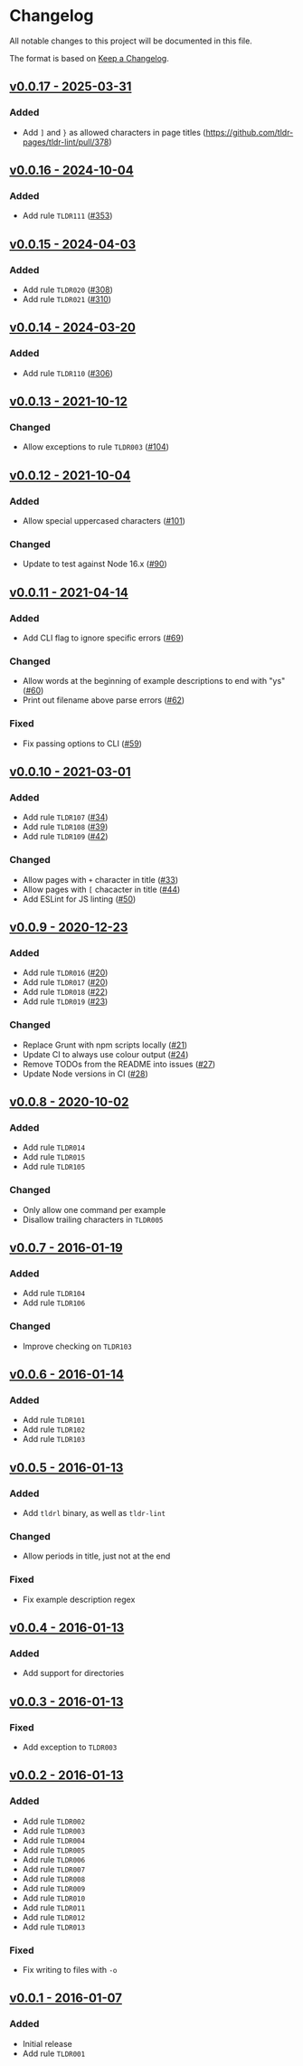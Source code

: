 # Changelog

All notable changes to this project will be documented in this file.

The format is based on [Keep a Changelog](https://keepachangelog.com).

## [v0.0.17 - 2025-03-31](https://github.com/tldr-pages/tldr-lint/compare/v0.0.16...v0.0.17)

### Added

- Add `]` and `}` as allowed characters in page titles (https://github.com/tldr-pages/tldr-lint/pull/378)

## [v0.0.16 - 2024-10-04](https://github.com/tldr-pages/tldr-lint/compare/v0.0.15...v0.0.16)

### Added

- Add rule `TLDR111` ([#353](https://github.com/tldr-pages/tldr-lint/pull/353))

## [v0.0.15 - 2024-04-03](https://github.com/tldr-pages/tldr-lint/compare/v0.0.14...v0.0.15)

### Added

- Add rule `TLDR020` ([#308](https://github.com/tldr-pages/tldr-lint/pull/308))
- Add rule `TLDR021` ([#310](https://github.com/tldr-pages/tldr-lint/pull/310))

## [v0.0.14 - 2024-03-20](https://github.com/tldr-pages/tldr-lint/compare/v0.0.13...v0.0.14)

### Added

- Add rule `TLDR110` ([#306](https://github.com/tldr-pages/tldr-lint/pull/306))

## [v0.0.13 - 2021-10-12](https://github.com/tldr-pages/tldr-lint/compare/v0.0.12...v0.0.13)

### Changed

- Allow exceptions to rule `TLDR003` ([#104](https://github.com/tldr-pages/tldr-lint/pull/104))

## [v0.0.12 - 2021-10-04](https://github.com/tldr-pages/tldr-lint/compare/v0.0.11...v0.0.12)

### Added

- Allow special uppercased characters ([#101](https://github.com/tldr-pages/tldr-lint/pull/101))

### Changed

- Update to test against Node 16.x ([#90](https://github.com/tldr-pages/tldr-lint/pull/90))

## [v0.0.11 - 2021-04-14](https://github.com/tldr-pages/tldr-lint/compare/v0.0.10...v0.0.11)

### Added

- Add CLI flag to ignore specific errors ([#69](https://github.com/tldr-pages/tldr-lint/pull/69))

### Changed

- Allow words at the beginning of example descriptions to end with "ys" ([#60](https://github.com/tldr-pages/tldr-lint/pull/60))
- Print out filename above parse errors ([#62](https://github.com/tldr-pages/tldr-lint/pull/62))

### Fixed

- Fix passing options to CLI ([#59](https://github.com/tldr-pages/tldr-lint/pull/59))

## [v0.0.10 - 2021-03-01](https://github.com/tldr-pages/tldr-lint/compare/v0.0.9...v0.0.10)

### Added

- Add rule `TLDR107` ([#34](https://github.com/tldr-pages/tldr-lint/pull/34))
- Add rule `TLDR108` ([#39](https://github.com/tldr-pages/tldr-lint/pull/39))
- Add rule `TLDR109` ([#42](https://github.com/tldr-pages/tldr-lint/pull/42))

### Changed

- Allow pages with `+` character in title ([#33](https://github.com/tldr-pages/tldr-lint/pull/33))
- Allow pages with `[` chacacter in title ([#44](https://github.com/tldr-pages/tldr-lint/pull/44))
- Add ESLint for JS linting ([#50](https://github.com/tldr-pages/tldr-lint/pull/50))

## [v0.0.9 - 2020-12-23](https://github.com/tldr-pages/tldr-lint/compare/v0.0.8...v0.0.9)

### Added

- Add rule `TLDR016` ([#20](https://github.com/tldr-pages/tldr-lint/pull/20))
- Add rule `TLDR017` ([#20](https://github.com/tldr-pages/tldr-lint/pull/20))
- Add rule `TLDR018` ([#22](https://github.com/tldr-pages/tldr-lint/pull/22))
- Add rule `TLDR019` ([#23](https://github.com/tldr-pages/tldr-lint/pull/23))

### Changed

- Replace Grunt with npm scripts locally ([#21](https://github.com/tldr-pages/tldr-lint/pull/21))
- Update CI to always use colour output ([#24](https://github.com/tldr-pages/tldr-lint/pull/24))
- Remove TODOs from the README into issues ([#27](https://github.com/tldr-pages/tldr-lint/pull/27))
- Update Node versions in CI ([#28](https://github.com/tldr-pages/tldr-lint/pull/28))

## [v0.0.8 - 2020-10-02](https://github.com/tldr-pages/tldr-lint/compare/v0.0.7...v0.0.8)

### Added

- Add rule `TLDR014`
- Add rule `TLDR015`
- Add rule `TLDR105`

### Changed

- Only allow one command per example
- Disallow trailing characters in `TLDR005`

## [v0.0.7 - 2016-01-19](https://github.com/tldr-pages/tldr-lint/compare/v0.0.6...v0.0.7)

### Added

- Add rule `TLDR104`
- Add rule `TLDR106`

### Changed

- Improve checking on `TLDR103`

## [v0.0.6 - 2016-01-14](https://github.com/tldr-pages/tldr-lint/compare/v0.0.5...v0.0.6)

### Added

- Add rule `TLDR101`
- Add rule `TLDR102`
- Add rule `TLDR103`

## [v0.0.5 - 2016-01-13](https://github.com/tldr-pages/tldr-lint/compare/v0.0.4...v0.0.5)

### Added

- Add `tldrl` binary, as well as `tldr-lint`

### Changed

- Allow periods in title, just not at the end

### Fixed

- Fix example description regex

## [v0.0.4 - 2016-01-13](https://github.com/tldr-pages/tldr-lint/compare/v0.0.3...v0.0.4)

### Added

- Add support for directories

## [v0.0.3 - 2016-01-13](https://github.com/tldr-pages/tldr-lint/compare/v0.0.2...v0.0.3)

### Fixed

- Add exception to `TLDR003`

## [v0.0.2 - 2016-01-13](https://github.com/tldr-pages/tldr-lint/compare/v0.0.1...v0.0.2)

### Added

- Add rule `TLDR002`
- Add rule `TLDR003`
- Add rule `TLDR004`
- Add rule `TLDR005`
- Add rule `TLDR006`
- Add rule `TLDR007`
- Add rule `TLDR008`
- Add rule `TLDR009`
- Add rule `TLDR010`
- Add rule `TLDR011`
- Add rule `TLDR012`
- Add rule `TLDR013`

### Fixed

- Fix writing to files with `-o`

## [v0.0.1 - 2016-01-07](https://github.com/tldr-pages/tldr-lint/commit/4570c2fe189e5fcc0ebd42b4cd4f63ac171ae07e)

### Added

- Initial release
- Add rule `TLDR001`
